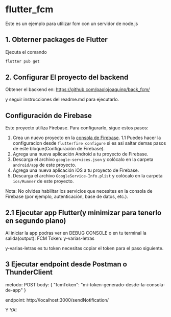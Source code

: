 # flutter_fcm

Este es un ejemplo para utilizar fcm con un servidor de node.js


## 1. Obterner packages de Flutter
 
Ejecuta el comando
```sh
flutter pub get
```

## 2. Configurar El proyecto del backend 
Obtener el backend en:
https://github.com/paolojoaquinp/back_fcm/

y seguir instrucciones del readme.md para ejecutarlo. 


## Configuración de Firebase

Este proyecto utiliza Firebase. Para configurarlo, sigue estos pasos:

1. Crea un nuevo proyecto en la [consola de Firebase](https://console.firebase.google.com/).
1.1 Puedes hacer la configuracion desde `flutterfire configure` si es asi saltar demas pasos de este bloque(Configuración de Firebase).
2. Agrega una nueva aplicación Android a tu proyecto de Firebase.
3. Descarga el archivo `google-services.json` y colócalo en la carpeta `android/app` de este proyecto.
4. Agrega una nueva aplicación iOS a tu proyecto de Firebase.
5. Descarga el archivo `GoogleService-Info.plist` y colócalo en la carpeta `ios/Runner` de este proyecto.

Nota: No olvides habilitar los servicios que necesites en la consola de Firebase (por ejemplo, autenticación, base de datos, etc.).


## 2.1 Ejecutar app Flutter(y minimizar para tenerlo en segundo plano)

Al iniciar la app podras ver en DEBUG CONSOLE o en tu terminal la salida(output):
FCM Token: y-varias-letras

y-varias-letras es tu token necesitas copiar el token para el paso siguiente.

## 3 Ejecutar endpoint desde Postman o ThunderClient 

metodo: POST
body: {
    "fcmToken": "mi-token-generado-desde-la-consola-de-app"
}

endpoint: http://localhost:3000/sendNotification/

Y YA!